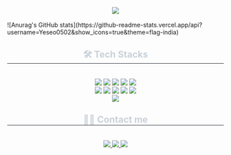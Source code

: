 <div align= "center">
    <img src="https://capsule-render.vercel.app/api?type=slice&color=0:ffdbf5,100:e1f3fe&height=240&text=Hello%20Yeseo%20world❤️‍🔥&animation=scaleIn&fontColor=a6a8ce&fontSize=60" />
    </div>
    <br>
    ![Anurag's GitHub stats](https://github-readme-stats.vercel.app/api?username=Yeseo0502&show_icons=true&theme=flag-india)
    <br>
    <div align= "center">
    <h2 style="border-bottom: 1px solid #21262d; color: #c9d1d9;"> 🛠️ Tech Stacks </h2> <br> 
    <div style="margin: 0 auto; text-align: center;" align= "center"> <img src="https://img.shields.io/badge/Android-3DDC84?style=flat-square&logo=Android&logoColor=white">
          <img src="https://img.shields.io/badge/C-A8B9CC?style=flat-square&logo=C&logoColor=white">
          <img src="https://img.shields.io/badge/Github-181717?style=flat-square&logo=Github&logoColor=white">
          <img src="https://img.shields.io/badge/Python-3776AB?style=flat-square&logo=Python&logoColor=white">
          <img src="https://img.shields.io/badge/React-61DAFB?style=flat-square&logo=React&logoColor=white">
          <br/><img src="https://img.shields.io/badge/HTML5-E34F26?style=flat-square&logo=HTML5&logoColor=white">
          <img src="https://img.shields.io/badge/Java-007396?style=flat-square&logo=Java&logoColor=white">
          <img src="https://img.shields.io/badge/Javascript-F7DF1E?style=flat-square&logo=Javascript&logoColor=white">
          <img src="https://img.shields.io/badge/MySQL-4479A1?style=flat-square&logo=MySQL&logoColor=white">
          <img src="https://img.shields.io/badge/Spring Boot-6DB33F?style=flat-square&logo=Spring Boot&logoColor=white">
          <br/><img src="https://img.shields.io/badge/CSS3-1572B6?style=flat-square&logo=CSS3&logoColor=white">
          </div>
    </div>
    <div align= "center">
    <h2 style="border-bottom: 1px solid #21262d; color: #c9d1d9;"> 🧑‍💻 Contact me </h2> <br> 
    <div align= "center"> <a href=https://www.instagram.com/ye_seo_0852/> <img src="https://img.shields.io/badge/Instagram-E4405F?style=flat-square&logo=Instagram&logoColor=white&link=https://www.instagram.com/ye_seo_0852/"> </a>
         <a href=https://velog.io/@yeseo_052/posts> <img src="https://img.shields.io/badge/Velog-20C997?style=flat-square&logo=Velog&logoColor=white&link=https://velog.io/@yeseo_052/posts"> </a>
         <a href=mailto:5252yeseo@gmail.com> <img src="https://img.shields.io/badge/Gmail-EA4335?style=flat-square&logo=Gmail&logoColor=white&link=mailto:5252yeseo@gmail.com"> </a>
          </div>  <br> 
    <div align= "center">  </div> 
    </div>
    
